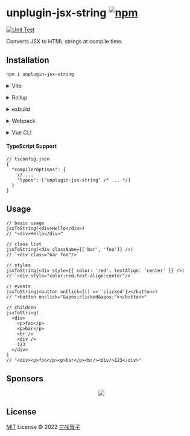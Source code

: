 # unplugin-jsx-string [![npm](https://img.shields.io/npm/v/unplugin-jsx-string.svg)](https://npmjs.com/package/unplugin-jsx-string)

[![Unit Test](https://github.com/sxzz/unplugin-jsx-string/actions/workflows/unit-test.yml/badge.svg)](https://github.com/sxzz/unplugin-jsx-string/actions/workflows/unit-test.yml)

Converts JSX to HTML strings at compile time.

## Installation

```bash
npm i unplugin-jsx-string
```

<details>
<summary>Vite</summary><br>

```ts
// vite.config.ts
import DefineOptions from 'unplugin-jsx-string/vite'
import Vue from '@vitejs/plugin-vue'

export default defineConfig({
  plugins: [Vue(), DefineOptions()],
})
```

<br></details>

<details>
<summary>Rollup</summary><br>

```ts
// rollup.config.js
import DefineOptions from 'unplugin-jsx-string/rollup'

export default {
  plugins: [DefineOptions()], // Must be before Vue plugin!
}
```

<br></details>

<details>
<summary>esbuild</summary><br>

```ts
// esbuild.config.js
import { build } from 'esbuild'

build({
  plugins: [
    require('unplugin-jsx-string/esbuild')(), // Must be before Vue plugin!
  ],
})
```

<br></details>

<details>
<summary>Webpack</summary><br>

```ts
// webpack.config.js
module.exports = {
  /* ... */
  plugins: [require('unplugin-jsx-string/webpack')()],
}
```

<br></details>

<details>
<summary>Vue CLI</summary><br>

```ts
// vue.config.js
module.exports = {
  configureWebpack: {
    plugins: [require('unplugin-jsx-string/webpack')()],
  },
}
```

<br></details>

#### TypeScript Support

```jsonc
// tsconfig.json
{
  "compilerOptions": {
    // ...
    "types": ["unplugin-jsx-string" /* ... */]
  }
}
```

## Usage

```tsx
// basic usage
jsxToString(<div>Hello</div>)
// "<div>Hello</div>"

// class list
jsxToString(<div className={['bar', 'foo']} />)
// `<div class="bar foo"/>`

// styles
jsxToString(<div style={{ color: 'red', textAlign: 'center' }} />)
// `<div style="color:red;text-align:center"/>`

// events
jsxToString(<button onClick={() => 'clicked'}></button>)
// "<button onclick="&apos;clicked&apos;"></button>"

// children
jsxToString(
  <div>
    <p>foo</p>
    <p>bar</p>
    <br />
    <div />
    123
  </div>
)
// "<div><p>foo</p><p>bar</p><br/><div/>123</div>"
```

## Sponsors

<p align="center">
  <a href="https://cdn.jsdelivr.net/gh/sxzz/sponsors/sponsors.svg">
    <img src='https://cdn.jsdelivr.net/gh/sxzz/sponsors/sponsors.svg'/>
  </a>
</p>

## License

[MIT](./LICENSE) License © 2022 [三咲智子](https://github.com/sxzz)
